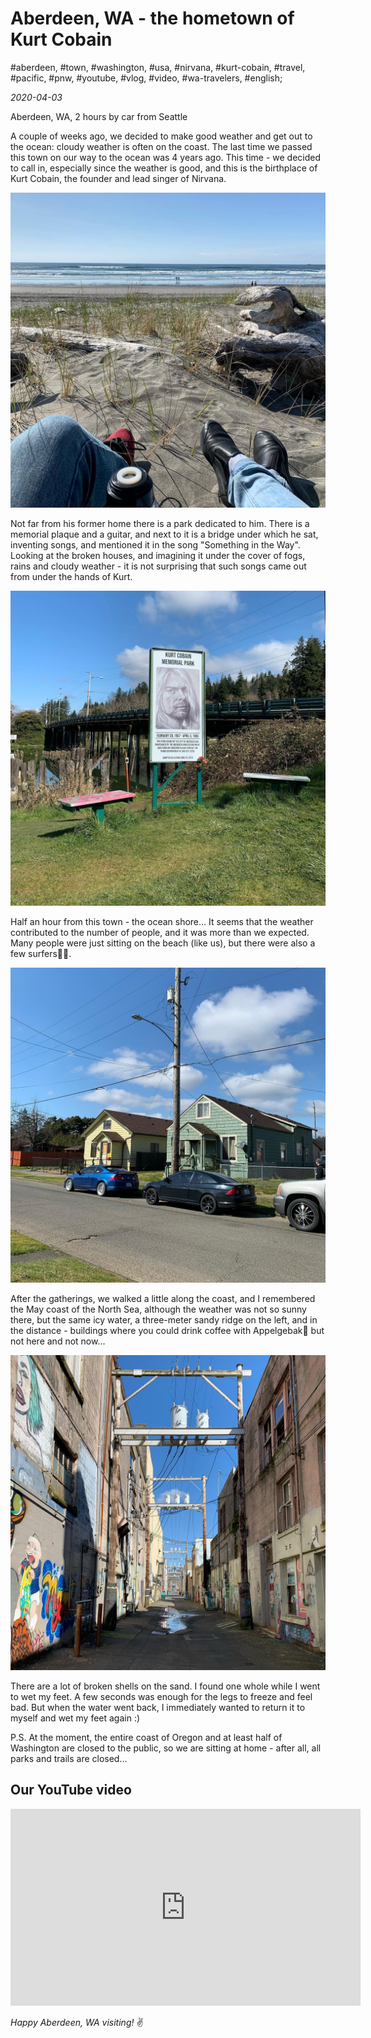 # Aberdeen, WA - the hometown of Kurt Cobain

#aberdeen, #town, #washington, #usa, #nirvana, #kurt-cobain, #travel, #pacific, #pnw, #youtube, #vlog, #video, #wa-travelers, #english;

_2020-04-03_

Aberdeen, WA, 2 hours by car from Seattle

A couple of weeks ago, we decided to make good weather and get out to the ocean: cloudy weather is often on the coast. The last time we passed this town on our way to the ocean was 4 years ago. This time - we decided to call in, especially since the weather is good, and this is the birthplace of Kurt Cobain, the founder and lead singer of Nirvana.

![Aberdeen, WA - the hometown of Kurt Cobain 1](/images/aberdeen-wa-the-hometown-of-kurt-cobain/1.jpg "Aberdeen, WA - the hometown of Kurt Cobain 1")

Not far from his former home there is a park dedicated to him. There is a memorial plaque and a guitar, and next to it is a bridge under which he sat, inventing songs, and mentioned it in the song "Something in the Way". Looking at the broken houses, and imagining it under the cover of fogs, rains and cloudy weather - it is not surprising that such songs came out from under the hands of Kurt.

![Aberdeen, WA - the hometown of Kurt Cobain 2](/images/aberdeen-wa-the-hometown-of-kurt-cobain/2.jpg "Aberdeen, WA - the hometown of Kurt Cobain 2")

Half an hour from this town - the ocean shore... It seems that the weather contributed to the number of people, and it was more than we expected. Many people were just sitting on the beach (like us), but there were also a few surfers🏄‍♂️.

![Aberdeen, WA - the hometown of Kurt Cobain 3](/images/aberdeen-wa-the-hometown-of-kurt-cobain/3.jpg "Aberdeen, WA - the hometown of Kurt Cobain 3")

After the gatherings, we walked a little along the coast, and I remembered the May coast of the North Sea, although the weather was not so sunny there, but the same icy water, a three-meter sandy ridge on the left, and in the distance - buildings where you could drink coffee with Appelgebak🥧 but not here and not now...

![Aberdeen, WA - the hometown of Kurt Cobain 4](/images/aberdeen-wa-the-hometown-of-kurt-cobain/4.jpg "Aberdeen, WA - the hometown of Kurt Cobain 4")

There are a lot of broken shells on the sand. I found one whole while I went to wet my feet. A few seconds was enough for the legs to freeze and feel bad. But when the water went back, I immediately wanted to return it to myself and wet my feet again :)

P.S. At the moment, the entire coast of Oregon and at least half of Washington are closed to the public, so we are sitting at home - after all, all parks and trails are closed...

## Our YouTube video

<div class="responsive-iframe">
<iframe width="560" height="315" src="https://www.youtube.com/embed/2I6AeEajx2o" title="YouTube video player" frameborder="0" allow="accelerometer; autoplay; clipboard-write; encrypted-media; gyroscope; picture-in-picture" allowfullscreen></iframe>
</div>

_Happy Aberdeen, WA visiting!_ :v:
